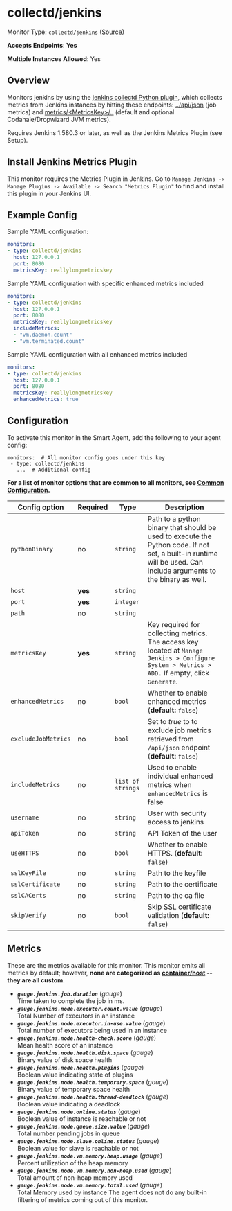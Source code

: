 <!--- GENERATED BY gomplate from scripts/docs/templates/monitor-page.md.tmpl --->

# collectd/jenkins

Monitor Type: `collectd/jenkins` ([Source](https://github.com/signalfx/signalfx-agent/tree/main/pkg/monitors/collectd/jenkins))

**Accepts Endpoints**: **Yes**

**Multiple Instances Allowed**: Yes

## Overview

Monitors jenkins by using the
[jenkins collectd Python
plugin](https://github.com/signalfx/collectd-jenkins), which collects
metrics from Jenkins instances by hitting these endpoints:
[../api/json](https://wiki.jenkins.io/display/jenkins/remote+access+api)
(job metrics)  and
[metrics/&lt;MetricsKey&gt;/..](https://wiki.jenkins.io/display/JENKINS/Metrics+Plugin)
(default and optional Codahale/Dropwizard JVM metrics).

Requires Jenkins 1.580.3 or later, as well as the Jenkins Metrics Plugin (see Setup).

<!--- SETUP --->
## Install Jenkins Metrics Plugin
This monitor requires the Metrics Plugin in Jenkins. Go to `Manage Jenkins -> Manage Plugins -> Available -> Search "Metrics Plugin"`
to find and install this plugin in your Jenkins UI.


<!--- SETUP --->
## Example Config

Sample YAML configuration:

```yaml
monitors:
- type: collectd/jenkins
  host: 127.0.0.1
  port: 8080
  metricsKey: reallylongmetricskey
```

Sample YAML configuration with specific enhanced metrics included

```yaml
monitors:
- type: collectd/jenkins
  host: 127.0.0.1
  port: 8080
  metricsKey: reallylongmetricskey
  includeMetrics:
  - "vm.daemon.count"
  - "vm.terminated.count"
```

Sample YAML configuration with all enhanced metrics included

```yaml
monitors:
- type: collectd/jenkins
  host: 127.0.0.1
  port: 8080
  metricsKey: reallylongmetricskey
  enhancedMetrics: true
```


## Configuration

To activate this monitor in the Smart Agent, add the following to your
agent config:

```
monitors:  # All monitor config goes under this key
 - type: collectd/jenkins
   ...  # Additional config
```

**For a list of monitor options that are common to all monitors, see [Common
Configuration](../monitor-config.md#common-configuration).**


| Config option | Required | Type | Description |
| --- | --- | --- | --- |
| `pythonBinary` | no | `string` | Path to a python binary that should be used to execute the Python code. If not set, a built-in runtime will be used.  Can include arguments to the binary as well. |
| `host` | **yes** | `string` |  |
| `port` | **yes** | `integer` |  |
| `path` | no | `string` |  |
| `metricsKey` | **yes** | `string` | Key required for collecting metrics.  The access key located at `Manage Jenkins > Configure System > Metrics > ADD.` If empty, click `Generate`. |
| `enhancedMetrics` | no | `bool` | Whether to enable enhanced metrics (**default:** `false`) |
| `excludeJobMetrics` | no | `bool` | Set to *true* to to exclude job metrics retrieved from `/api/json` endpoint (**default:** `false`) |
| `includeMetrics` | no | `list of strings` | Used to enable individual enhanced metrics when `enhancedMetrics` is false |
| `username` | no | `string` | User with security access to jenkins |
| `apiToken` | no | `string` | API Token of the user |
| `useHTTPS` | no | `bool` | Whether to enable HTTPS. (**default:** `false`) |
| `sslKeyFile` | no | `string` | Path to the keyfile |
| `sslCertificate` | no | `string` | Path to the certificate |
| `sslCACerts` | no | `string` | Path to the ca file |
| `skipVerify` | no | `bool` | Skip SSL certificate validation (**default:** `false`) |


## Metrics

These are the metrics available for this monitor.
This monitor emits all metrics by default; however, **none are categorized as
[container/host](https://docs.signalfx.com/en/latest/admin-guide/usage.html#about-custom-bundled-and-high-resolution-metrics)
-- they are all custom**.


 - ***`gauge.jenkins.job.duration`*** (*gauge*)<br>    Time taken to complete the job in ms.
 - ***`gauge.jenkins.node.executor.count.value`*** (*gauge*)<br>    Total Number of executors in an instance
 - ***`gauge.jenkins.node.executor.in-use.value`*** (*gauge*)<br>    Total number of executors being used in an instance
 - ***`gauge.jenkins.node.health-check.score`*** (*gauge*)<br>    Mean health score of an instance
 - ***`gauge.jenkins.node.health.disk.space`*** (*gauge*)<br>    Binary value of disk space health
 - ***`gauge.jenkins.node.health.plugins`*** (*gauge*)<br>    Boolean value indicating state of plugins
 - ***`gauge.jenkins.node.health.temporary.space`*** (*gauge*)<br>    Binary value of temporary space health
 - ***`gauge.jenkins.node.health.thread-deadlock`*** (*gauge*)<br>    Boolean value indicating a deadlock
 - ***`gauge.jenkins.node.online.status`*** (*gauge*)<br>    Boolean value of instance is reachable or not
 - ***`gauge.jenkins.node.queue.size.value`*** (*gauge*)<br>    Total number pending jobs in queue
 - ***`gauge.jenkins.node.slave.online.status`*** (*gauge*)<br>    Boolean value for slave is reachable or not
 - ***`gauge.jenkins.node.vm.memory.heap.usage`*** (*gauge*)<br>    Percent utilization of the heap memory
 - ***`gauge.jenkins.node.vm.memory.non-heap.used`*** (*gauge*)<br>    Total amount of non-heap memory used
 - ***`gauge.jenkins.node.vm.memory.total.used`*** (*gauge*)<br>    Total Memory used by instance
The agent does not do any built-in filtering of metrics coming out of this
monitor.


